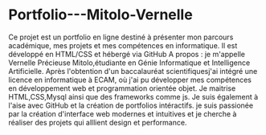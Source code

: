 # Portfolio---Mitolo-Vernelle
Ce projet est un portfolio en ligne destiné à présenter mon parcours académique, mes projets et mes compétences en informatique. Il est développé en HTML/CSS et hébergé via GitHub
A propos :
je m'appelle Vernelle Précieuse Mitolo,étudiante en Génie Informatique et Intelligence Artificielle. 
Après l'obtention d'un baccalauréat scientifiquesj'ai intégré une licence en informatique à ECAM, où j'ai pu développer mes compétences en développement web et programmation orientée objet. Je maitrise HTML,CSS,Mysql ainsi que des frameworks comme js. Je suis également à l'aise avec GitHub et la création de portfolios intéractifs. 
je suis passionée par la création d'interface web modernes et intuitives et je cherche à réaliser des projets qui alllient design et performance. 
